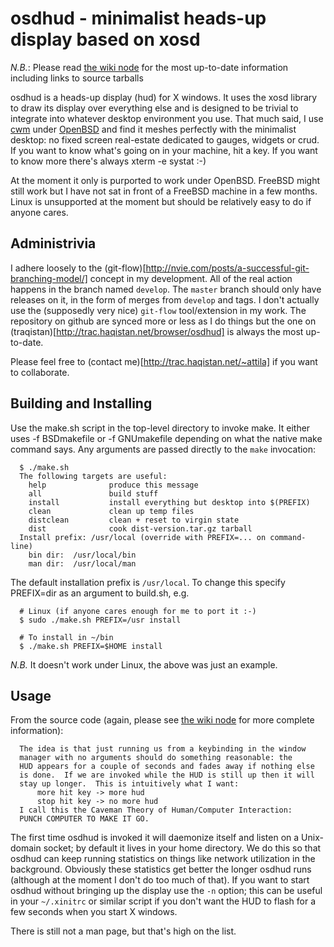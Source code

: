 # osdhud - minimalist heads-up display based on xosd

*N.B.*: Please read [the wiki node](http://traq.haqistan.net/wiki/osdhud) for the most up-to-date information including links to source tarballs

osdhud is a heads-up display (hud) for X windows.  It uses the xosd
library to draw its display over everything else and is designed to be
trivial to integrate into whatever desktop environment you use.  That
much said, I use
[cwm](https://en.wikipedia.org/wiki/Cwm_%28window_manager%29) under
[OpenBSD](http://www.openbsd.org) and find it meshes perfectly with
the minimalist desktop: no fixed screen real-estate dedicated to
gauges, widgets or crud.  If you want to know what's going on in your
machine, hit a key.  If you want to know more there's always
xterm -e systat :-)

At the moment it only is purported to work under OpenBSD.  FreeBSD
might still work but I have not sat in front of a FreeBSD machine
in a few months.  Linux is unsupported at the moment but should be
relatively easy to do if anyone cares.

## Administrivia

I adhere loosely to the (git-flow)[http://nvie.com/posts/a-successful-git-branching-model/] concept in my development.  All of the real action happens
in the branch named `develop`.  The `master` branch should only have
releases on it, in the form of merges from `develop` and tags.  I don't
actually use the (supposedly very nice) `git-flow` tool/extension
in my work.  The repository on github are synced more or less as I do
things but the one on (traqistan)[http://trac.haqistan.net/browser/osdhud]
is always the most up-to-date.

Please feel free to (contact me)[http://trac.haqistan.net/~attila]
if you want to collaborate.

## Building and Installing

Use the make.sh script in the top-level directory to invoke make.  It
either uses -f BSDmakefile or -f GNUmakefile depending on what the
native make command says.  Any arguments are passed directly to the
`make` invocation:

```
  $ ./make.sh
  The following targets are useful:
    help              produce this message
    all               build stuff
    install           install everything but desktop into $(PREFIX)
    clean             clean up temp files
    distclean         clean + reset to virgin state
    dist              cook dist-version.tar.gz tarball
  Install prefix: /usr/local (override with PREFIX=... on command-line)
    bin dir:  /usr/local/bin
    man dir:  /usr/local/man
```

The default installation prefix is `/usr/local`.  To change this
specify PREFIX=dir as an argument to build.sh, e.g.

```
  # Linux (if anyone cares enough for me to port it :-)
  $ sudo ./make.sh PREFIX=/usr install
  
  # To install in ~/bin
  $ ./make.sh PREFIX=$HOME install
```

*N.B.* It doesn't work under Linux, the above was just an example.

## Usage

From the source code (again, please see [the wiki node](http://traq.haqistan.net/wiki/osdhud) for more complete information):

```
  The idea is that just running us from a keybinding in the window
  manager with no arguments should do something reasonable: the
  HUD appears for a couple of seconds and fades away if nothing else
  is done.  If we are invoked while the HUD is still up then it will
  stay up longer.  This is intuitively what I want:
      more hit key -> more hud
      stop hit key -> no more hud
  I call this the Caveman Theory of Human/Computer Interaction:
  PUNCH COMPUTER TO MAKE IT GO.
```

The first time osdhud is invoked it will daemonize itself and listen
on a Unix-domain socket; by default it lives in your home directory.
We do this so that osdhud can keep running statistics on things like
network utilization in the background.  Obviously these statistics get
better the longer osdhud runs (although at the moment I don't do too
much of that).  If you want to start osdhud without bringing up the
display use the `-n` option; this can be useful in your `~/.xinitrc`
or similar script if you don't want the HUD to flash for a few seconds
when you start X windows.

There is still not a man page, but that's high on the list.
